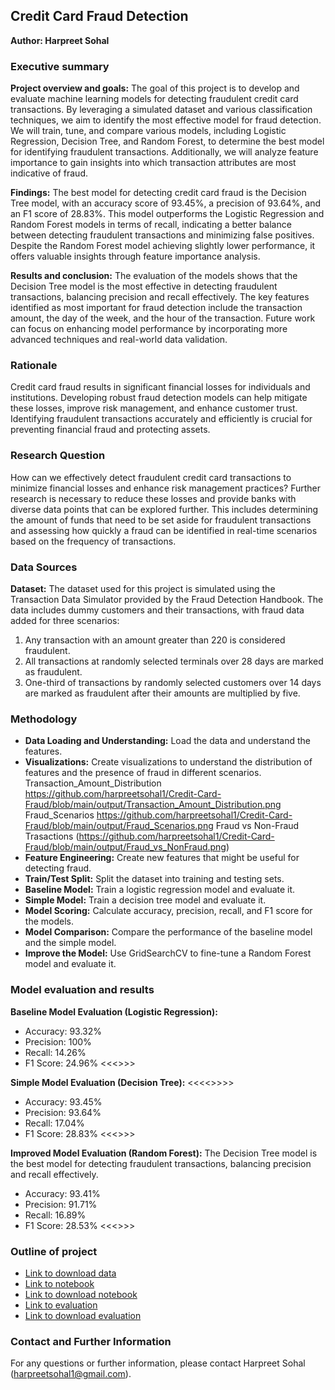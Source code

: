 ## Credit Card Fraud Detection

**Author: Harpreet Sohal**

### Executive summary

**Project overview and goals:** The goal of this project is to develop and evaluate machine learning models for detecting fraudulent credit card transactions. By leveraging a simulated dataset and various classification techniques, we aim to identify the most effective model for fraud detection. We will train, tune, and compare various models, including Logistic Regression, Decision Tree, and Random Forest, to determine the best model for identifying fraudulent transactions. Additionally, we will analyze feature importance to gain insights into which transaction attributes are most indicative of fraud.

**Findings:** The best model for detecting credit card fraud is the Decision Tree model, with an accuracy score of 93.45%, a precision of 93.64%, and an F1 score of 28.83%. This model outperforms the Logistic Regression and Random Forest models in terms of recall, indicating a better balance between detecting fraudulent transactions and minimizing false positives. Despite the Random Forest model achieving slightly lower performance, it offers valuable insights through feature importance analysis.

**Results and conclusion:** The evaluation of the models shows that the Decision Tree model is the most effective in detecting fraudulent transactions, balancing precision and recall effectively. The key features identified as most important for fraud detection include the transaction amount, the day of the week, and the hour of the transaction. Future work can focus on enhancing model performance by incorporating more advanced techniques and real-world data validation.

### Rationale

Credit card fraud results in significant financial losses for individuals and institutions. Developing robust fraud detection models can help mitigate these losses, improve risk management, and enhance customer trust. Identifying fraudulent transactions accurately and efficiently is crucial for preventing financial fraud and protecting assets.

### Research Question

How can we effectively detect fraudulent credit card transactions to minimize financial losses and enhance risk management practices? Further research is necessary to reduce these losses and provide banks with diverse data points that can be explored further. This includes determining the amount of funds that need to be set aside for fraudulent transactions and assessing how quickly a fraud can be identified in real-time scenarios based on the frequency of transactions.

### Data Sources

**Dataset:** The dataset used for this project is simulated using the Transaction Data Simulator provided by the Fraud Detection Handbook. The data includes dummy customers and their transactions, with fraud data added for three scenarios:
1. Any transaction with an amount greater than 220 is considered fraudulent.
2. All transactions at randomly selected terminals over 28 days are marked as fraudulent.
3. One-third of transactions by randomly selected customers over 14 days are marked as fraudulent after their amounts are multiplied by five.

### Methodology

- **Data Loading and Understanding:** Load the data and understand the features.
- **Visualizations:** Create visualizations to understand the distribution of features and the presence of fraud in different scenarios.
  Transaction_Amount_Distribution https://github.com/harpreetsohal1/Credit-Card-Fraud/blob/main/output/Transaction_Amount_Distribution.png
  Fraud_Scenarios   https://github.com/harpreetsohal1/Credit-Card-Fraud/blob/main/output/Fraud_Scenarios.png
  Fraud vs Non-Fraud Trasactions (https://github.com/harpreetsohal1/Credit-Card-Fraud/blob/main/output/Fraud_vs_NonFraud.png)
- **Feature Engineering:** Create new features that might be useful for detecting fraud.
- **Train/Test Split:** Split the dataset into training and testing sets.
- **Baseline Model:** Train a logistic regression model and evaluate it.
- **Simple Model:** Train a decision tree model and evaluate it.
- **Model Scoring:** Calculate accuracy, precision, recall, and F1 score for the models.
- **Model Comparison:** Compare the performance of the baseline model and the simple model.
- **Improve the Model:** Use GridSearchCV to fine-tune a Random Forest model and evaluate it.

### Model evaluation and results 

**Baseline Model Evaluation (Logistic Regression):**
- Accuracy: 93.32%
- Precision: 100%
- Recall: 14.26%
- F1 Score: 24.96%
<<<<Baseline Model Chart>>>>

**Simple Model Evaluation (Decision Tree):**
<<<<<Decession Tree Chart>>>>>
- Accuracy: 93.45%
- Precision: 93.64%
- Recall: 17.04%
- F1 Score: 28.83%
<<<<Decesion Model Chart>>>>

**Improved Model Evaluation (Random Forest):**
The Decision Tree model is the best model for detecting fraudulent transactions, balancing precision and recall effectively.
- Accuracy: 93.41%
- Precision: 91.71%
- Recall: 16.89%
- F1 Score: 28.53%
<<<<Random Forest chart>>>>


### Outline of project

- [Link to download data](http://localhost:8888/files/Downloads/ML%20ipynb/CreditCardFraud/all_transactions.csv?_xsrf=2%7C01e7821a%7C54dac168862e9a75a5e46c1d11d7822e%7C1658864864)
- [Link to notebook](http://localhost:8888/lab/tree/projects/CreditCardFraud/CreditCardFraudDetection.ipynb)
- [Link to download notebook](http://localhost:8888/files/projects/CreditCardFraud/CreditCardFraudDetection.ipynb?_xsrf=2%7Cd31ff0b1%7C93c2c365c2bec949e09c3632966e8050%7C1662161901)
- [Link to evaluation](http://localhost:8888/lab/tree/projects/CreditCardFraud/ModelEvaluation.ipynb)
- [Link to download evaluation](http://localhost:8888/files/projects/CreditCardFraud/ModelEvaluation.ipynb?_xsrf=2%7Cd31ff0b1%7C93c2c365c2bec949e09c3632966e8050%7C1662161901)

### Contact and Further Information

For any questions or further information, please contact Harpreet Sohal (harpreetsohal1@gmail.com).
